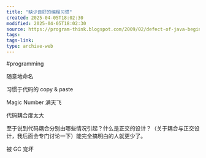 ```yaml
---
title: "缺少良好的编程习惯"
created: 2025-04-05T18:02:30
modified: 2025-04-05T18:02:30
source: https://program-think.blogspot.com/2009/02/defect-of-java-beginner-3-code-style.html
tags:
tags-link:
type: archive-web
---
```

#programming

随意地命名

习惯于代码的 copy & paste

Magic Number 满天飞

代码耦合度太大

至于说到代码耦合分别由哪些情况引起？什么是正交的设计？（关于耦合与正交设计，我后面会专门讨论一下）能完全搞明白的人就更少了。

被 GC 宠坏